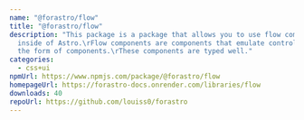 ```yaml
---
name: "@forastro/flow"
title: "@forastro/flow"
description: "This package is a package that allows you to use flow components
  inside of Astro.\rFlow components are components that emulate control flow in
  the form of components.\rThese components are typed well."
categories:
  - css+ui
npmUrl: https://www.npmjs.com/package/@forastro/flow
homepageUrl: https://forastro-docs.onrender.com/libraries/flow
downloads: 40
repoUrl: https://github.com/louiss0/forastro
---
```

